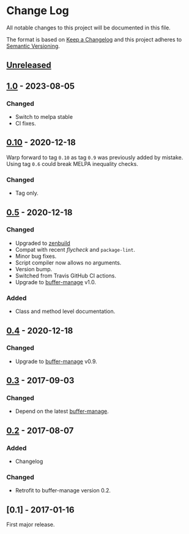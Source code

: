 # Change Log
All notable changes to this project will be documented in this file.

The format is based on [Keep a Changelog](http://keepachangelog.com/)
and this project adheres to [Semantic Versioning](http://semver.org/).


## [Unreleased]


## [1.0] - 2023-08-05
### Changed
- Switch to melpa stable
- CI fixes.


## [0.10] - 2020-12-18
Warp forward to tag `0.10` as tag `0.9` was previously added by mistake.  Using
tag `0.6` could break MELPA inequality checks.

### Changed
- Tag only.


## [0.5] - 2020-12-18
### Changed
- Upgraded to [zenbuild]
- Compat with recent *flycheck* and `package-lint`.
- Minor bug fixes.
- Script compiler now allows no arguments.
- Version bump.
- Switched from Travis GitHub CI actions.
- Upgrade to [buffer-manage] v1.0.

### Added
- Class and method level documentation.


## [0.4] - 2020-12-18
### Changed
- Upgrade to [buffer-manage] v0.9.


## [0.3] - 2017-09-03
### Changed
- Depend on the latest [buffer-manage].


## [0.2] - 2017-08-07
### Added
- Changelog

### Changed
- Retrofit to buffer-manage version 0.2.


## [0.1] - 2017-01-16
First major release.


[Unreleased]: https://github.com/plandes/buffer-manage/compare/v1.0...HEAD
[1.0]: https://github.com/plandes/buffer-manage/compare/v0.10...v1.0
[0.10]: https://github.com/plandes/buffer-manage/compare/v0.5...v0.10
[0.5]: https://github.com/plandes/buffer-manage/compare/v0.4...v0.5
[0.4]: https://github.com/plandes/buffer-manage/compare/v0.3...v0.4
[0.3]: https://github.com/plandes/buffer-manage/compare/v0.2...v0.3
[0.2]: https://github.com/plandes/buffer-manage/compare/v0.1...v0.2
[buffer-manage]: https://github.com/plandes/buffer-manage

<!-- links -->
[zenbuild]: https://github.com/plandes/zenbuild
[buffer-manage]: https://github.com/plandes/buffer-manage
